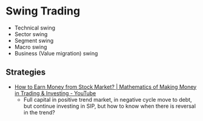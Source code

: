 # Swing Trading

- Technical swing
- Sector swing
- Segment swing
- Macro swing
- Business (Value migration) swing

## Strategies

- [How to Earn Money from Stock Market? | Mathematics of Making Money in Trading & Investing - YouTube](https://www.youtube.com/watch?v=RzMcNFSTCzY)
   	- Full capital in positive trend market, in negative cycle move to debt, but continue investing in SIP, but how to know when there is reversal in the trend?
